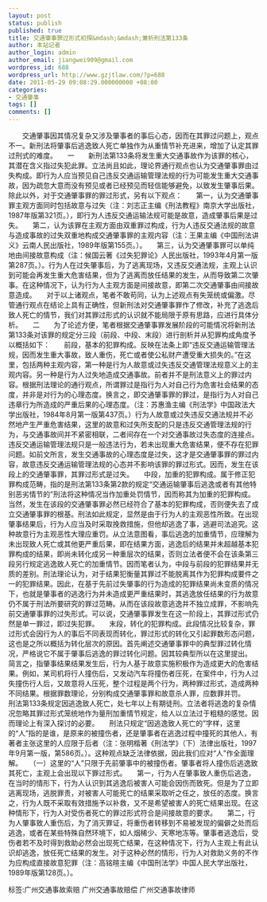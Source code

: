 ```yaml
---
layout: post
status: publish
published: true
title: 交通肇事罪过形式初探&mdash;&mdash;兼析刑法第133条
author: 本站记者
author_login: admin
author_email: jiangwei909@gmail.com
wordpress_id: 688
wordpress_url: http://www.gzjtlaw.com/?p=688
date: 2011-05-29 09:08:29.000000000 +08:00
categories:
- 交通肇事
tags: []
comments: []
---
```

　　交通肇事因其情况复杂又涉及肇事者的事后心态，因而在其罪过问题上，观点不一。新刑法将肇事后逃逸致人死亡单独作为从重情节补充进来，增加了认定其罪过刑式的难度。　　一　　新刑法第133条将发生重大交通事故作为该罪的核心，其潜在含义指过失犯此罪。立法尚且如此，理论界通行观点也认为交通肇事罪由过失构成。即行为人应当预见自己违反交通运输管理法规的行为可能发生重大交通事故，因为疏忽大意而没有预见或者已经预见而轻信能够避免，以致发生肇事后果。　　除此以外，对于交通肇事罪的罪过形式，另有以下观点：　　第一，认为交通肇事罪主观方面同时包括故意与过失（注：刘志正主编《刑法教程》南京大学出版社，1987年版第321页。），即行为人违反交通运输法规可能是故意，造成肇事后果是过失。　　第二，认为该罪在主观方面由双重罪过构成，行为人违反交通法规的故意与造成事故的过失双重地构成交通肇事罪的主观内容（注：王果主编《中国刑法讲义》云南人民出版社，1989年版第155页。）。　　第三，认为交通肇事罪可以单纯地由间接故意构成（注：候国云著《过失犯罪论》人民出版社，1993年4月第一版第287页。）。行为人在过失肇事后，为了逃离现场，又违反交通法规，主观上认识到可能会再发生重大危害结果，但为了逃离而放任结果的发生，从而导致第二次肇事。在这种情况下，认为行为人主观方面是间接故意，即第二次交通肇事由间接故意造成。　　对于以上诸观点，笔者不敢苟同，认为上述观点有失笼统或偏激。尽管通行观点在结论上具有正确性，但新刑法对交通肇事罪作了修改，补充了逃逸后致人死亡的情节，我们对其罪过形式的认识就不能局限于原有思路，应进行具体分析。　　二　　为了论述方便，笔者根据交通肇事罪发展阶段的可能情况将新刑法第133条对该罪的规定分三段（前段、中段、末段）进行剖析并从犯罪构成角度予以概括如下：　　前段，基本的犯罪构成。反映在法条上即&ldquo;违反交通运输管理法规，因而发生重大事故，致人重伤，死亡或者使公私财产遭受重大损失的。&rdquo;在这里，包括两种主观内容，第一种是行为人故意或过失违反交通管理法规意义上的主观内容。另一种是行为人过失地造成交通事故。前者并不是刑法意义上的罪过内容。根据刑法理论的通行观点，所谓罪过是指行为人对自己行为危害社会结果的态度，并非是对行为的心理态度。换言之，即交通肇事罪的罪过，是指行为人对自己违章行为所造成的严重后果的心理态度。（注：苏惠渔主编《刑法学》中国政法大学出版社，1984年8月第一版第437页。）行为人故意或过失违反交通法规并不必然地产生严重危害结果，这里的故意和过失所支配的只是违反交通管理法规的行为，与交通事故间并不紧密相联，二者间存在一个对交通事故过失态度的连接点。违反交通运输管理法规只是一般违法行为，若未出现重大危害结果，便不存在犯罪问题。如前文所言，发生交通事故的心理态度是过失，这才是交通肇事罪的罪过内容，故意违反交通运输管理法规的心态并不影响该罪的罪过形式。因而，发生在该段上的交通肇事罪，其罪过形式是过失。　　中段，加重的犯罪构成。属于修正犯罪构成范畴，指的是刑法第133条第2款的规定&ldquo;交通运输肇事后逃逸或者有其他特别恶劣情节的&rdquo;刑法将这种情况当作加重处罚情节，因而称其为加重的犯罪构成。当然，发生在该段的交通肇事罪必然已经符合了基本的犯罪构成，否则便失去了成立交通肇事罪的根基。刑法如此规定，显然是由于行为人的主观恶性所致。在出现肇事结果后，行为人应当及时采取挽救措施，但他却逃逸了事，逃避司法追究。这种故意行为主观恶性大理应重罚。从立法意图看，事后逃逸的加重情节，应理解为未出现致人死亡或其他更严重后果，即在结果方面，逃逸后的结果并未超越基本犯罪构成的结果，即尚未转化成另一种重层次的结果，否则立法者便不会在该条第三段另行规定逃逸致人死亡的加重情节。因而笔者认为，中段与前段的犯罪结果并无质的差别。刑法理论认为，对于结果犯衡量其罪过不能脱离其作为犯罪构成要件之一的犯罪结果。因此，在基于先前过失肇事的行为造成的犯罪结果尚未变质的情况下，也就是肇事者的逃逸行为并未造成更严重结果时，其逃逸放任结果的行为故意仍不属于刑法所要研究的罪过范畴。从而在该段故意逃逸并不独立成罪，不影响先前交通肇事罪的过失形式。可以说，交通肇事罪发生在这一阶段上，其罪过形式仍然是单一罪过，即过失犯罪。　　末段，转化的犯罪构成。此段情况比较复杂，罪过形式会因行为人的事后不同表现而转化，罪过形式的转化又引起罪数形态问题，这也是之所以概括为转化层次的原因。首先阐述交通肇事罪中的典型罪过转化情况，严格说它不属于肇事后逃逸的罪过转化问题。因其较典型所以在这里提出。　　简言之，指肇事结果结果发生后，行为人基于故意实施积极作为造成更大的危害结果。例如，某司机将行人撞伤后，又发动汽车将撞伤者压死，在案件中，行为人过失撞伤行人后，又故意将人压死，整个过程是两个行为，两种罪过形式，造成两种不同结果。根据罪数理论，分别构成交通肇事罪和故意杀人罪，应数罪并罚。　　刑法第133条规定因逃逸致人死亡，处七年以上有期徒刑。立法者将逃逸的复杂情况忽略其罪过形式笼统地作为量刑加重情节规定，给人以立法过于粗糙的感觉。因而理论上有深入探讨的必要。　　刑法只规定&ldquo;因逃逸致人死亡的&rdquo;字样，这里的&ldquo;人&rdquo;指的是谁，是原来的被撞伤者，还是肇事者在逃逸过程中撞死的其他人，有著者主张这里的人应限于后者（注：张明楷著《刑法学》（下）法律出版社，1997年9月第一版，第586页。）。这种观点缺乏法律依据，因此我们应对&ldquo;人&rdquo;作全面理解。　　（一）这里的&ldquo;人&rdquo;只限于先前肇事中的被撞伤者。肇事者将人撞伤后逃逸致其死亡，主观上会出现以下罪过形式。　　第一，行为人在肇事致人重伤后逃逸，在当时的情形下，行为人认识到其逃逸后被害人可能会因伤而致死。但是为了立即逃离现场，逃脱罪责，对被害人可能死亡的结果采取听之任之，放任的态度。换言之，行为人既不采取有效措施予以补救，又不是希望被害人的死亡结果出现。在这种情形下，行为人对受伤者死亡的罪过形式符合是间接故意的要求。　　第二，行为人肇事致人重伤后，为了消灭罪证，将重伤者转移到不易被发现的偏僻之处而后逃逸，或者在某些特殊自然环境下，如人烟稀少、天寒地冻等。肇事者逃逸后，受伤者若不及时得到救助必然会出现死亡结果，在这种情况下，行为人主观上有此认识却逃逸，放任死亡结果的发生。对于这种必然的情形，行为人对救助义务的不作为应构成直接故意犯罪（注：高铭暄主编《中国刑法学》中国人民大学出版社，1989年版第128页。）。标签:广州交通事故索赔 广州交通事故赔偿 广州交通事故律师
